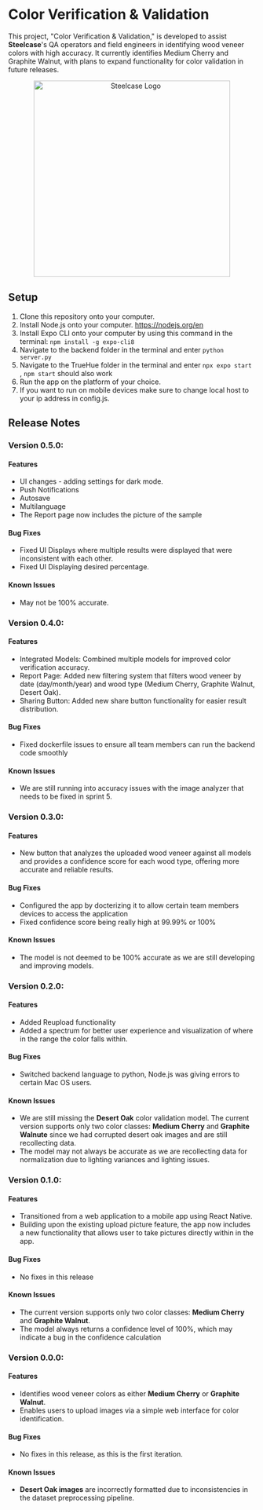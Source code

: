 # Color Verification & Validation
This project, "Color Verification & Validation," is developed to assist **Steelcase**'s QA operators and field engineers in identifying wood veneer colors with high accuracy. It currently identifies Medium Cherry and Graphite Walnut, with plans to expand functionality for color validation in future releases.

<p align="center">
<img src="image.png" alt="Steelcase Logo" width="400">
</p>

## Setup
 1. Clone this repository onto your computer.
 2. Install Node.js onto your computer. https://nodejs.org/en
 3. Install Expo CLI onto your computer by using this command in the terminal: ```npm install -g expo-cli8```
 4. Navigate to the backend folder in the terminal and enter ```python server.py```
 5. Navigate to the TrueHue folder in the terminal and enter ```npx expo start``` , ```npm start``` should also work
 6. Run the app on the platform of your choice.
 7. If you want to run on mobile devices make sure to change local host to your ip address in config.js.

## Release Notes
### Version 0.5.0:

#### Features
* UI changes - adding settings for dark mode.
* Push Notifications
* Autosave
* Multilanguage
* The Report page now includes the picture of the sample

#### Bug Fixes
- Fixed UI Displays where multiple results were displayed that were inconsistent with each other.
- Fixed UI Displaying desired percentage.

#### **Known Issues**
- May not be 100% accurate.

### Version 0.4.0:

#### Features
* Integrated Models: Combined multiple models for improved color verification accuracy.
* Report Page: Added new filtering system that filters wood veneer by date (day/month/year) and wood type (Medium Cherry, Graphite Walnut, Desert Oak).
* Sharing Button: Added new share button functionality for easier result distribution.

#### Bug Fixes
- Fixed dockerfile issues to ensure all team members can run the backend code smoothly

#### **Known Issues**
- We are still running into accuracy issues with the image analyzer that needs to be fixed in sprint 5.

### Version 0.3.0:

#### Features
* New button that analyzes the uploaded wood veneer against all models and provides a confidence score for each wood type, offering more accurate and reliable results.

#### Bug Fixes
- Configured the app by docterizing it to allow certain team members devices to access the application
- Fixed confidence score being really high at 99.99% or 100% 

#### **Known Issues**
- The model is not deemed to be 100% accurate as we are still developing and improving models.

### Version 0.2.0:

#### Features
* Added Reupload functionality
* Added a spectrum for better user experience and visualization of where in the range the color falls within.

#### Bug Fixes
* Switched backend language to python, Node.js was giving errors to certain Mac OS users.

#### **Known Issues**
- We are still missing the **Desert Oak** color validation model. The current version supports only two color classes: **Medium Cherry** and **Graphite Walnute** since we had corrupted desert oak images and are still recollecting data.
- The model may not always be accurate as we are recollecting data for normalization due to lighting variances and lighting issues.

### Version 0.1.0:


#### Features
* Transitioned from a web application to a mobile app using React Native.
* Building upon the existing upload picture feature, the app now includes a new functionality that allows user to take pictures directly within in the app.

#### Bug Fixes
* No fixes in this release

#### **Known Issues**
- The current version supports only two color classes: **Medium Cherry** and **Graphite Walnut**.
- The model always returns a confidence level of 100%, which may indicate a bug in the confidence calculation

### Version 0.0.0:

#### **Features**
- Identifies wood veneer colors as either **Medium Cherry** or **Graphite Walnut**.
- Enables users to upload images via a simple web interface for color identification.

#### **Bug Fixes**
- No fixes in this release, as this is the first iteration.

#### **Known Issues**
- **Desert Oak images** are incorrectly formatted due to inconsistencies in the dataset preprocessing pipeline.
